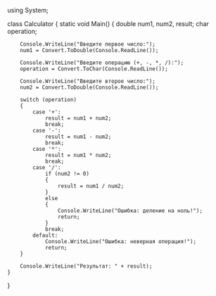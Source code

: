 using System;

class Calculator
{
    static void Main()
    {
        double num1, num2, result;
        char operation;

        Console.WriteLine("Введите первое число:");
        num1 = Convert.ToDouble(Console.ReadLine());

        Console.WriteLine("Введите операцию (+, -, *, /):");
        operation = Convert.ToChar(Console.ReadLine());

        Console.WriteLine("Введите второе число:");
        num2 = Convert.ToDouble(Console.ReadLine());

        switch (operation)
        {
            case '+':
                result = num1 + num2;
                break;
            case '-':
                result = num1 - num2;
                break;
            case '*':
                result = num1 * num2;
                break;
            case '/':
                if (num2 != 0)
                {
                    result = num1 / num2;
                }
                else
                {
                    Console.WriteLine("Ошибка: деление на ноль!");
                    return;
                }
                break;
            default:
                Console.WriteLine("Ошибка: неверная операция!");
                return;
        }

        Console.WriteLine("Результат: " + result);
    }
}
